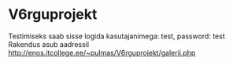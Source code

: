 # V6rguprojekt
Testimiseks saab sisse logida kasutajanimega: test, password: test
Rakendus asub aadressil http://enos.itcollege.ee/~pulmas/V6rguprojekt/galerii.php
